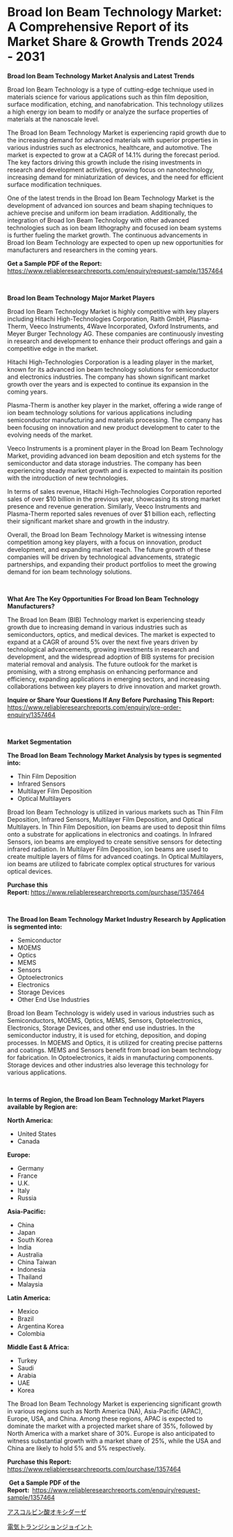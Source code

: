<p><h1>Broad Ion Beam Technology Market: A Comprehensive Report of its Market Share & Growth Trends 2024 - 2031</h1></p><p><strong>Broad Ion Beam Technology Market Analysis and Latest Trends</strong></p>
<p><p>Broad Ion Beam Technology is a type of cutting-edge technique used in materials science for various applications such as thin film deposition, surface modification, etching, and nanofabrication. This technology utilizes a high energy ion beam to modify or analyze the surface properties of materials at the nanoscale level.</p><p>The Broad Ion Beam Technology Market is experiencing rapid growth due to the increasing demand for advanced materials with superior properties in various industries such as electronics, healthcare, and automotive. The market is expected to grow at a CAGR of 14.1% during the forecast period. The key factors driving this growth include the rising investments in research and development activities, growing focus on nanotechnology, increasing demand for miniaturization of devices, and the need for efficient surface modification techniques.</p><p>One of the latest trends in the Broad Ion Beam Technology Market is the development of advanced ion sources and beam shaping techniques to achieve precise and uniform ion beam irradiation. Additionally, the integration of Broad Ion Beam Technology with other advanced technologies such as ion beam lithography and focused ion beam systems is further fueling the market growth. The continuous advancements in Broad Ion Beam Technology are expected to open up new opportunities for manufacturers and researchers in the coming years.</p></p>
<p><strong>Get a Sample PDF of the Report:&nbsp;</strong> <a href="https://www.reliableresearchreports.com/enquiry/request-sample/1357464">https://www.reliableresearchreports.com/enquiry/request-sample/1357464</a></p>
<p>&nbsp;</p>
<p><strong>Broad Ion Beam Technology Major Market Players</strong></p>
<p><p>Broad Ion Beam Technology Market is highly competitive with key players including Hitachi High-Technologies Corporation, Raith GmbH, Plasma-Therm, Veeco Instruments, 4Wave Incorporated, Oxford Instruments, and Meyer Burger Technology AG. These companies are continuously investing in research and development to enhance their product offerings and gain a competitive edge in the market.</p><p>Hitachi High-Technologies Corporation is a leading player in the market, known for its advanced ion beam technology solutions for semiconductor and electronics industries. The company has shown significant market growth over the years and is expected to continue its expansion in the coming years.</p><p>Plasma-Therm is another key player in the market, offering a wide range of ion beam technology solutions for various applications including semiconductor manufacturing and materials processing. The company has been focusing on innovation and new product development to cater to the evolving needs of the market.</p><p>Veeco Instruments is a prominent player in the Broad Ion Beam Technology Market, providing advanced ion beam deposition and etch systems for the semiconductor and data storage industries. The company has been experiencing steady market growth and is expected to maintain its position with the introduction of new technologies.</p><p>In terms of sales revenue, Hitachi High-Technologies Corporation reported sales of over $10 billion in the previous year, showcasing its strong market presence and revenue generation. Similarly, Veeco Instruments and Plasma-Therm reported sales revenues of over $1 billion each, reflecting their significant market share and growth in the industry.</p><p>Overall, the Broad Ion Beam Technology Market is witnessing intense competition among key players, with a focus on innovation, product development, and expanding market reach. The future growth of these companies will be driven by technological advancements, strategic partnerships, and expanding their product portfolios to meet the growing demand for ion beam technology solutions.</p></p>
<p>&nbsp;</p>
<p><strong>What Are The Key Opportunities For Broad Ion Beam Technology Manufacturers?</strong></p>
<p><p>The Broad Ion Beam (BIB) Technology market is experiencing steady growth due to increasing demand in various industries such as semiconductors, optics, and medical devices. The market is expected to expand at a CAGR of around 5% over the next five years driven by technological advancements, growing investments in research and development, and the widespread adoption of BIB systems for precision material removal and analysis. The future outlook for the market is promising, with a strong emphasis on enhancing performance and efficiency, expanding applications in emerging sectors, and increasing collaborations between key players to drive innovation and market growth.</p></p>
<p><strong>Inquire or Share Your Questions If Any Before Purchasing This Report:</strong> <a href="https://www.reliableresearchreports.com/enquiry/pre-order-enquiry/1357464">https://www.reliableresearchreports.com/enquiry/pre-order-enquiry/1357464</a></p>
<p>&nbsp;</p>
<p><strong>Market Segmentation</strong></p>
<p><strong>The Broad Ion Beam Technology Market Analysis by types is segmented into:</strong></p>
<p><ul><li>Thin Film Deposition</li><li>Infrared Sensors</li><li>Multilayer Film Deposition</li><li>Optical Multilayers</li></ul></p>
<p><p>Broad Ion Beam Technology is utilized in various markets such as Thin Film Deposition, Infrared Sensors, Multilayer Film Deposition, and Optical Multilayers. In Thin Film Deposition, ion beams are used to deposit thin films onto a substrate for applications in electronics and coatings. In Infrared Sensors, ion beams are employed to create sensitive sensors for detecting infrared radiation. In Multilayer Film Deposition, ion beams are used to create multiple layers of films for advanced coatings. In Optical Multilayers, ion beams are utilized to fabricate complex optical structures for various optical devices.</p></p>
<p><strong>Purchase this Report:&nbsp;</strong><a href="https://www.reliableresearchreports.com/purchase/1357464">https://www.reliableresearchreports.com/purchase/1357464</a></p>
<p>&nbsp;</p>
<p><strong>The Broad Ion Beam Technology Market Industry Research by Application is segmented into:</strong></p>
<p><ul><li>Semiconductor</li><li>MOEMS</li><li>Optics</li><li>MEMS</li><li>Sensors</li><li>Optoelectronics</li><li>Electronics</li><li>Storage Devices</li><li>Other End Use Industries</li></ul></p>
<p><p>Broad Ion Beam Technology is widely used in various industries such as Semiconductors, MOEMS, Optics, MEMS, Sensors, Optoelectronics, Electronics, Storage Devices, and other end use industries. In the semiconductor industry, it is used for etching, deposition, and doping processes. In MOEMS and Optics, it is utilized for creating precise patterns and coatings. MEMS and Sensors benefit from broad ion beam technology for fabrication. In Optoelectronics, it aids in manufacturing components. Storage devices and other industries also leverage this technology for various applications.</p></p>
<p>&nbsp;</p>
<p><strong>In terms of Region, the Broad Ion Beam Technology Market Players available by Region are:</strong></p>
<p>
    <p> <strong> North America: </strong>
        <ul>
            <li>United States</li>
            <li>Canada</li>
        </ul>
        </p> 
    <p> <strong> Europe: </strong>
        <ul>
            <li>Germany</li>
            <li>France</li>
            <li>U.K.</li>
            <li>Italy</li>
            <li>Russia</li>
        </ul>
        </p> 
    <p> <strong> Asia-Pacific: </strong>
        <ul>
            <li>China</li>
            <li>Japan</li>
            <li>South Korea</li>
            <li>India</li>
            <li>Australia</li>
            <li>China Taiwan</li>
            <li>Indonesia</li>
            <li>Thailand</li>
            <li>Malaysia</li>
        </ul>
        </p> 
    <p> <strong> Latin America: </strong>
        <ul>
            <li>Mexico</li>
            <li>Brazil</li>
            <li>Argentina Korea</li>
            <li>Colombia</li>
        </ul>
        </p> 
    <p> <strong> Middle East & Africa: </strong>
        <ul>
            <li>Turkey</li>
            <li>Saudi</li>
            <li>Arabia</li>
            <li>UAE</li>
            <li>Korea</li>
        </ul>
    </p>
    </p>
<p><p>The Broad Ion Beam Technology Market is experiencing significant growth in various regions such as North America (NA), Asia-Pacific (APAC), Europe, USA, and China. Among these regions, APAC is expected to dominate the market with a projected market share of 35%, followed by North America with a market share of 30%. Europe is also anticipated to witness substantial growth with a market share of 25%, while the USA and China are likely to hold 5% and 5% respectively.</p></p>
<p><strong>Purchase this Report: </strong><a href="https://www.reliableresearchreports.com/purchase/1357464">https://www.reliableresearchreports.com/purchase/1357464</a></p>
<p>&nbsp;<strong>Get a Sample PDF of the Report:&nbsp;&nbsp;</strong><a href="https://www.reliableresearchreports.com/enquiry/request-sample/1357464">https://www.reliableresearchreports.com/enquiry/request-sample/1357464</a></p>
<p><strong></strong></p>
<p><p><a href="https://github.com/KaydenJohns1964/Market-Research-Report-List-1/blob/main/910688512641.md">アスコルビン酸オキシダーゼ</a></p><p><a href="https://github.com/marbadji/Market-Research-Report-List-1/blob/main/345913812640.md">電気トランジションジョイント</a></p></p>